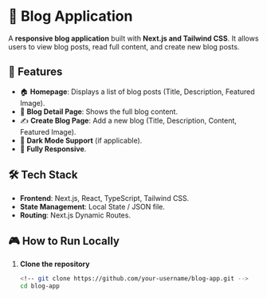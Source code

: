 # 📝 Blog Application

A **responsive blog application** built with **Next.js and Tailwind CSS**. It allows users to view blog posts, read full content, and create new blog posts.

## 🚀 Features
- 🏠 **Homepage**: Displays a list of blog posts (Title, Description, Featured Image).
- 📖 **Blog Detail Page**: Shows the full blog content.
- ✍️ **Create Blog Page**: Add a new blog (Title, Description, Content, Featured Image).
- 🌙 **Dark Mode Support** (if applicable).
- 📱 **Fully Responsive**.

## 🛠️ Tech Stack
- **Frontend**: Next.js, React, TypeScript, Tailwind CSS.
- **State Management**: Local State / JSON file.
- **Routing**: Next.js Dynamic Routes.

## 🎮 How to Run Locally
1. **Clone the repository**  
   ```bash
   <!-- git clone https://github.com/your-username/blog-app.git -->
   cd blog-app
